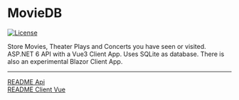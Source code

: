 # MovieDB

[![License](https://img.shields.io/github/license/eisnstein/PackCheck)](https://github.com/eisnstein/PackCheck/blob/main/LICENSE)

Store Movies, Theater Plays and Concerts you have seen or visited. ASP.NET 6 API with a Vue3 Client App. Uses SQLite as database. There is also an experimental Blazor Client App.

---

[README Api](https://github.com/eisnstein/MovieDB/blob/main/MovieDB.Api/README.md)    
[README Client Vue](https://github.com/eisnstein/MovieDB/blob/main/MovieDB.Client.Vue/README.md)
